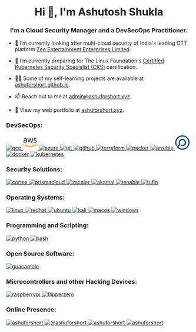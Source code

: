 <h1 align="center">Hi 👋, I'm Ashutosh Shukla</h1>
<h3 align="center">I'm a Cloud Security Manager and a DevSecOps Practitioner.</h3>

- 🤝 I’m currently looking after multi-cloud security of India's leading OTT platform [Zee Entertainment Enterprises Limited](https://www.zee.com).

- 📝 I’m currently preparing for The Linux Foundation's [Certified Kubernetes Security Specialist (CKS)](https://training.linuxfoundation.org/certification/certified-kubernetes-security-specialist/) certification.

- 👨‍💻 Some of my self-learning projects are available at [ashuforshort.github.io](https://ashuforshort.github.io).

- 📫 Reach out to me at [admin@ashuforshort.xyz](mailto:admin@ashuforshort.xyz).

- 📄 View my web portfolio at [ashuforshort.xyz](http://www.ashuforshort.xyz).

<h3 align="left">DevSecOps:</h3>
<p align="left"> <a href="https://cloud.google.com" target="_blank" rel="noreferrer"> <img src="https://www.vectorlogo.zone/logos/google_cloud/google_cloud-icon.svg" alt="gcp" width="40" height="40"/> </a> <a href="https://aws.amazon.com" target="_blank" rel="noreferrer"> <img src="https://raw.githubusercontent.com/devicons/devicon/master/icons/amazonwebservices/amazonwebservices-original-wordmark.svg" alt="aws" width="40" height="40"/> </a> <a href="https://azure.microsoft.com/en-in" target="_blank" rel="noreferrer"> <img src="https://www.vectorlogo.zone/logos/microsoft_azure/microsoft_azure-icon.svg" alt="azure" width="40" height="40"/> </a> <a href="https://git-scm.com" target="_blank" rel="noreferrer"> <img src="https://www.vectorlogo.zone/logos/git-scm/git-scm-icon.svg" alt="git" width="40" height="40"/> </a> <a href="https://github.com" target="_blank" rel="noreferrer"> <img src="https://www.vectorlogo.zone/logos/github/github-icon.svg" alt="github" width="40" height="40"/> </a> <a href="https://terraform.io" target="_blank" rel="noreferrer"> <img src="https://www.vectorlogo.zone/logos/terraformio/terraformio-icon.svg" alt="terraform" width="40" height="40"/> </a> <a href="https://packer.io" target="_blank" rel="noreferrer"> <img src="https://www.vectorlogo.zone/logos/packerio/packerio-icon.svg" alt="packer" width="40" height="40"/> </a> <a href="https://ansible.com" target="_blank" rel="noreferrer"> <img src="https://www.vectorlogo.zone/logos/ansible/ansible-icon.svg" alt="ansible" width="40" height="40"/> </a> <a href="https://open-scap.org" target="_blank" rel="noreferrer"> <img src="https://github.com/OpenSCAP/promo/blob/master/openscap/openscap-icon-minimalistic.svg" alt="openscap" width="40" height="40"/> </a> <a href="https://docker.com" target="_blank" rel="noreferrer"> <img src="https://www.vectorlogo.zone/logos/docker/docker-icon.svg" alt="docker" width="40" height="40"/> </a> <a href="https://kubernetes.io" target="_blank" rel="noreferrer"> <img src="https://www.vectorlogo.zone/logos/kubernetes/kubernetes-icon.svg" alt="kubernetes" width="40" height="40"/> </a> </p>

<h3 align="left">Security Solutions:</h3>
<p align="left"> <a href="https://paloaltonetworks.com/cortex/cortex-xdr" target="_blank" rel="noreferrer"> <img src="https://cdn6.aptoide.com/imgs/7/b/f/7bf99b7734e4077c9e44ed3b80fb0d20_icon.png" alt="cortex" width="40" height="40"/> </a> <a href="https://paloaltonetworks.com/prisma/cloud/cloud-security-posture-management" target="_blank" rel="noreferrer"> <img src="https://yt3.googleusercontent.com/eeyiEFm3APkpnm8XPXDXi5joVCx4dsYk5OA5FyTz3eZ5SvqQH5GFR9AaOoXaSqOHydi_sYj-0BE=s900-c-k-c0x00ffffff-no-rj" alt="prismacloud" width="40" height="40"/> </a> <a href="https://zscaler.com" target="_blank" rel="noreferrer"> <img src="https://companieslogo.com/img/orig/ZS-46a5871c.png" alt="zscaler" width="50" height="40"/> </a> <a href="https://akamai.com" target="_blank" rel="noreferrer"> <img src="https://www.vectorlogo.zone/logos/akamai/akamai-icon.svg" alt="akamai" width="40" height="40"/> </a> <a href="https://tenable.com" target="_blank" rel="noreferrer"> <img src="https://github.com/loganmarchione/homelab-svg-assets/blob/main/assets/tenable.svg" alt="tenable" width="40" height="40"/> </a> <a href="https://tufin.com" target="_blank" rel="noreferrer"> <img src="https://upload.wikimedia.org/wikipedia/commons/9/92/Tufin_logo.svg" alt="tufin" width="40" height="40"/> </a> </p>

<h3 align="left">Operating Systems:</h3>
<p align="left"> <a href="https://linux.org" target="_blank" rel="noreferrer"> <img src="https://www.vectorlogo.zone/logos/linux/linux-icon.svg" alt="linux" width="40" height="40"/> </a> <a href="https://redhat.com" target="_blank" rel="noreferrer"> <img src="https://www.vectorlogo.zone/logos/redhat/redhat-icon.svg" alt="redhat" width="40" height="40"/> </a> <a href="https://ubuntu.com" target="_blank" rel="noreferrer"> <img src="https://www.vectorlogo.zone/logos/ubuntu/ubuntu-icon.svg" alt="ubuntu" width="40" height="40"/> </a> <a href="https://kali.org" target="_blank" rel="noreferrer"> <img src="https://github.com/vinceliuice/Fluent-icon-theme/blob/master/src/scalable/apps/distributor-logo-kali.svg" alt="kali" width="40" height="40"/> </a> <a href="https://apple.com" target="_blank" rel="noreferrer"> <img src="https://www.vectorlogo.zone/logos/apple/apple-icon.svg" alt="macos" width="40" height="40"/> </a> <a href="https://microsoft.com" targer="_blank" rel="noreferrer"> <img src="https://www.vectorlogo.zone/logos/microsoft/microsoft-icon.svg" alt="windows" width="40" height="40"/> </a> </p>

<h3 align="left">Programming and Scripting:</h3>
<p align="left"> <a href="https://python.org" target="_blank" rel="noreferrer"> <img src="https://www.vectorlogo.zone/logos/python/python-icon.svg" alt="python" width="40" height="40"/> </a> <a href="https://gnu.org/software/bash/" target="_blank" rel="noreferrer"> <img src="https://www.vectorlogo.zone/logos/gnu_bash/gnu_bash-icon.svg" alt="bash" width="40" height="40"/> </a> </p>

<h3 align="left">Open Source Software:</h3>
<p align="left"> <a href="https://guacamole.apache.org/" target="_blank" rel="noreferrer"> <img src="https://www.vectorlogo.zone/logos/apache_guacamole/apache_guacamole-icon.svg" alt="guacamole" width="40" height="40"/> </a> </p>

<h3 align="left">Microcontrollers and other Hacking Devices:</h3>
<p align="left"> <a href="https://raspberrypi.org" target="_blank" rel="noreferrer"> <img src="https://www.vectorlogo.zone/logos/raspberrypi/raspberrypi-icon.svg" alt="raspberrypi" width="40" height="40"/> </a> <a href="https://flipperzero.one" target="_blank" rel="noreferrer"> <img src="https://vmc.digicert.com/e356d324-23fc-40da-ac12-384d26874513.svg" alt="flipperzero" width="40" height="40"/> </a> </p>

<h3 align="left">Online Presence:</h3>
<p align="left"> <a href="https://linkedin.com/in/ashuforshort" target="blank" rel="noreferrer"> <img src="https://www.vectorlogo.zone/logos/linkedin/linkedin-icon.svg" alt="ashuforshort" width="40" height="40"/> </a> <a href="https://medium.com/@ashuforshort" target="blank" rel="noreferrer"> <img src="https://www.vectorlogo.zone/logos/medium/medium-icon.svg" alt="@ashuforshort" width="40" height="40"/> </a> <a href="https://tryhackme.com/p/ashuforshort" target="blank" rel="noreferrer"><img src="https://assets.tryhackme.com/img/THMlogo.png" alt="ashuforshort" width="70" height="40"/> </a> <a href="https://leetcode.com/ashuforshort" target="blank" rel="noreferrer"> <img src="https://www.svgrepo.com/download/306328/leetcode.svg" alt="ashuforshort" width="40" height="40"/> </a> </p>

